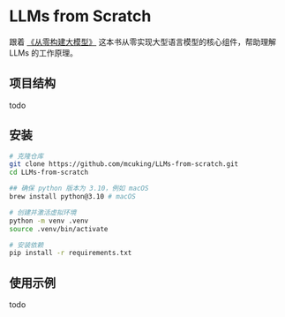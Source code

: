 # LLMs from Scratch

跟着 [《从零构建大模型》](https://book.douban.com/subject/37305124/) 这本书从零实现大型语言模型的核心组件，帮助理解 LLMs 的工作原理。

## 项目结构

todo

## 安装

```bash
# 克隆仓库
git clone https://github.com/mcuking/LLMs-from-scratch.git
cd LLMs-from-scratch

## 确保 python 版本为 3.10，例如 macOS
brew install python@3.10 # macOS

# 创建并激活虚拟环境
python -m venv .venv
source .venv/bin/activate

# 安装依赖
pip install -r requirements.txt
```

## 使用示例

todo

